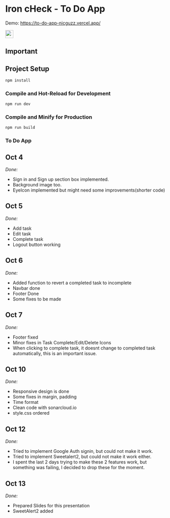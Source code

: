 # Iron cHeck - To Do App

Demo: https://to-do-app-nicguzz.vercel.app/

 <img src="https://res.cloudinary.com/dbmzbapuj/image/upload/v1666183018/Screenshot_2022-10-19_at_14.36.50_bzxqsa.png" width="25"/>

## Important

## Project Setup

```sh
npm install
```

### Compile and Hot-Reload for Development

```sh
npm run dev
```

### Compile and Minify for Production

```sh
npm run build
```

### To Do App

## **Oct 4**

_Done:_

- Sign in and Sign up section box implemented.
- Background image too.
- EyeIcon implemented but might need some improvements(shorter code)

## **Oct 5**

_Done:_

- Add task
- Edit task
- Complete task
- Logout button working

## **Oct 6**

_Done:_

- Added function to revert a completed task to incomplete
- Navbar done
- Footer Done
- Some fixes to be made

## **Oct 7**

_Done:_

- Footer fixed
- Minor fixes in Task Complete/Edit/Delete Icons
- When clicking to complete task, it doesnt change to completed task automatically, this is an important issue.

## **Oct 10**

_Done:_

- Responsive design is done
- Some fixes in margin, padding
- Time format
- Clean code with sonarcloud.io
- style.css ordered

## **Oct 12**

_Done:_

- Tried to implement Google Auth signin, but could not make it work.
- Tried to implement Sweetalert2, but could not make it work either.
- I spent the last 2 days trying to make these 2 features work, but something was failing, I decided to drop these for the moment.

## **Oct 13**

_Done:_

- Prepared Slides for this presentation
- SweetAlert2 added
